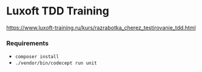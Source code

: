 # Luxoft TDD Training 

https://www.luxoft-training.ru/kurs/razrabotka_cherez_testirovanie_tdd.html

### Requirements

- `composer install`
- `./vendor/bin/codecept run unit`
